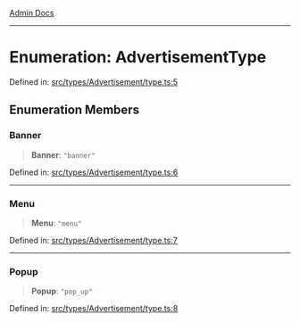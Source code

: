 [Admin Docs](/)

***

# Enumeration: AdvertisementType

Defined in: [src/types/Advertisement/type.ts:5](https://github.com/PalisadoesFoundation/talawa-admin/blob/main/src/types/Advertisement/type.ts#L5)

## Enumeration Members

### Banner

> **Banner**: `"banner"`

Defined in: [src/types/Advertisement/type.ts:6](https://github.com/PalisadoesFoundation/talawa-admin/blob/main/src/types/Advertisement/type.ts#L6)

***

### Menu

> **Menu**: `"menu"`

Defined in: [src/types/Advertisement/type.ts:7](https://github.com/PalisadoesFoundation/talawa-admin/blob/main/src/types/Advertisement/type.ts#L7)

***

### Popup

> **Popup**: `"pop_up"`

Defined in: [src/types/Advertisement/type.ts:8](https://github.com/PalisadoesFoundation/talawa-admin/blob/main/src/types/Advertisement/type.ts#L8)
